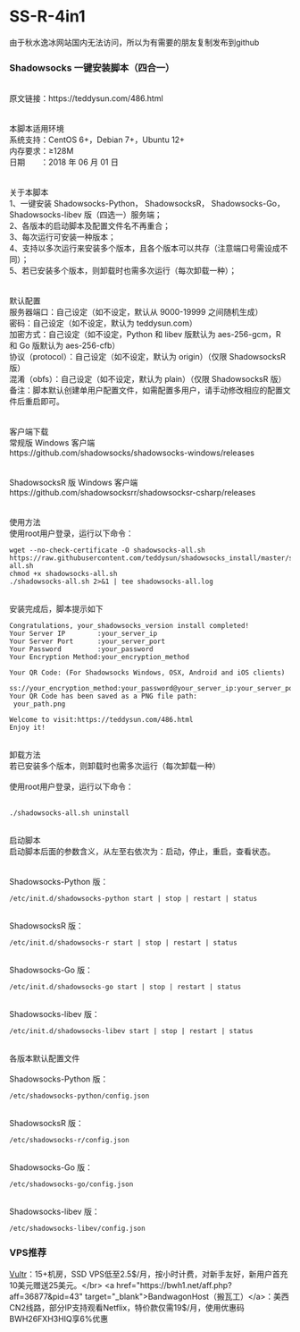 # SS-R-4in1</br> 
由于秋水逸冰网站国内无法访问，所以为有需要的朋友复制发布到github</br> 
### Shadowsocks 一键安装脚本（四合一）</br> 
</br> 
原文链接：https://teddysun.com/486.html</br> 
</br> 
</br> 
本脚本适用环境</br> 
系统支持：CentOS 6+，Debian 7+，Ubuntu 12+</br> 
内存要求：≥128M</br> 
日期　　：2018 年 06 月 01 日</br> 
</br> 
</br> 
关于本脚本</br> 
1、一键安装 Shadowsocks-Python， ShadowsocksR， Shadowsocks-Go， Shadowsocks-libev 版（四选一）服务端；</br> 
2、各版本的启动脚本及配置文件名不再重合；</br> 
3、每次运行可安装一种版本；</br> 
4、支持以多次运行来安装多个版本，且各个版本可以共存（注意端口号需设成不同）；</br> 
5、若已安装多个版本，则卸载时也需多次运行（每次卸载一种）；</br> 
</br> 
</br> 
默认配置</br> 
服务器端口：自己设定（如不设定，默认从 9000-19999 之间随机生成）</br> 
密码：自己设定（如不设定，默认为 teddysun.com）</br> 
加密方式：自己设定（如不设定，Python 和 libev 版默认为 aes-256-gcm，R 和 Go 版默认为 aes-256-cfb）</br> 
协议（protocol）：自己设定（如不设定，默认为 origin）（仅限 ShadowsocksR 版）</br> 
混淆（obfs）：自己设定（如不设定，默认为 plain）（仅限 ShadowsocksR 版）</br> 
备注：脚本默认创建单用户配置文件，如需配置多用户，请手动修改相应的配置文件后重启即可。</br> 
</br> 
</br> 
客户端下载</br> 
常规版 Windows 客户端</br> 
https://github.com/shadowsocks/shadowsocks-windows/releases</br> 
</br> 
</br> 
ShadowsocksR 版 Windows 客户端</br> 
https://github.com/shadowsocksrr/shadowsocksr-csharp/releases</br> 
</br> 
</br> 
使用方法</br> 
使用root用户登录，运行以下命令：</br> 

```
wget --no-check-certificate -O shadowsocks-all.sh https://raw.githubusercontent.com/teddysun/shadowsocks_install/master/shadowsocks-all.sh
chmod +x shadowsocks-all.sh
./shadowsocks-all.sh 2>&1 | tee shadowsocks-all.log
```

</br> 
安装完成后，脚本提示如下</br> 

```
Congratulations, your_shadowsocks_version install completed!
Your Server IP        :your_server_ip
Your Server Port      :your_server_port
Your Password         :your_password
Your Encryption Method:your_encryption_method

Your QR Code: (For Shadowsocks Windows, OSX, Android and iOS clients)
 ss://your_encryption_method:your_password@your_server_ip:your_server_port
Your QR Code has been saved as a PNG file path:
 your_path.png

Welcome to visit:https://teddysun.com/486.html
Enjoy it!
```

</br> 
卸载方法</br> 
若已安装多个版本，则卸载时也需多次运行（每次卸载一种）</br> 
</br> 
使用root用户登录，运行以下命令：</br> 
</br> 

```
./shadowsocks-all.sh uninstall
```

</br> 
启动脚本</br> 
启动脚本后面的参数含义，从左至右依次为：启动，停止，重启，查看状态。</br> 
</br> 
</br>
Shadowsocks-Python 版：</br>

```
/etc/init.d/shadowsocks-python start | stop | restart | status
```

</br>
ShadowsocksR 版：</br>

```
/etc/init.d/shadowsocks-r start | stop | restart | status
```

</br>
Shadowsocks-Go 版：</br>

```
/etc/init.d/shadowsocks-go start | stop | restart | status
```

</br>
Shadowsocks-libev 版：</br>

```
/etc/init.d/shadowsocks-libev start | stop | restart | status
```

</br>
各版本默认配置文件</br>
</br>
Shadowsocks-Python 版：</br>

```
/etc/shadowsocks-python/config.json
```

</br>
ShadowsocksR 版：</br>

```
/etc/shadowsocks-r/config.json
```

</br>
Shadowsocks-Go 版：

```
/etc/shadowsocks-go/config.json
```

</br>
Shadowsocks-libev 版：

```
/etc/shadowsocks-libev/config.json
```
### VPS推荐</br> 
<a  href="https://www.vultr.com/promo25b/?ref=7519919" target="_blank">Vultr</a>：15+机房，SSD VPS低至2.5$/月，按小时计费，对新手友好，新用户首充10美元赠送25美元。</br> 
<a href="https://bwh1.net/aff.php?aff=36877&pid=43" target="_blank">BandwagonHost（搬瓦工）</a>：美西CN2线路，部分IP支持观看Netflix，特价款仅需19$/月，使用优惠码BWH26FXH3HIQ享6%优惠</br> 
